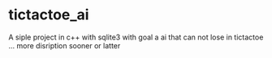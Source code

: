 # tictactoe_ai


A siple project in c++ with sqlite3 with goal a ai that can not lose in tictactoe ...
more disription sooner or latter
